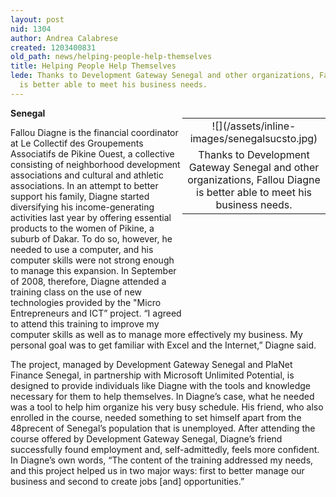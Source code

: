 ```yaml
---
layout: post
nid: 1304
author: Andrea Calabrese
created: 1203400831
old_path: news/helping-people-help-themselves
title: Helping People Help Themselves
lede: Thanks to Development Gateway Senegal and other organizations, Fallou Diagne
  is better able to meet his business needs.
---
```


<table align="right" border="0" style="width:229px;height:312px;"><tbody><tr><td align="center" valign="middle">![](/assets/inline-images/senegalsucsto.jpg)</td></tr><tr><td align="center" valign="bottom">Thanks to Development Gateway Senegal and other organizations, Fallou Diagne is better able to meet his business needs.</td></tr></tbody></table>

**Senegal**

Fallou Diagne is the financial coordinator at Le Collectif des Groupements Associatifs de Pikine Ouest, a collective consisting of neighborhood development associations and cultural and athletic associations. In an attempt to better support his family, Diagne started diversifying his income-generating activities last year by offering essential products to the women of Pikine, a suburb of Dakar. To do so, however, he needed to use a computer, and his computer skills were not strong enough to manage this expansion. In September of 2008, therefore, Diagne attended a training class on the use of new technologies provided by the "Micro Entrepreneurs and ICT” project. “I agreed to attend this training to improve my computer skills as well as to manage more effectively my business. My personal goal was to get familiar with Excel and the Internet,” Diagne said.

The project, managed by Development Gateway Senegal and PlaNet Finance Senegal, in partnership with Microsoft Unlimited Potential, is designed to provide individuals like Diagne with the tools and knowledge necessary for them to help themselves. In Diagne’s case, what he needed was a tool to help him organize his very busy schedule. His friend, who also enrolled in the course, needed something to set himself apart from the 48precent of Senegal’s population that is unemployed. After attending the course offered by Development Gateway Senegal, Diagne’s friend successfully found employment and, self-admittedly, feels more confident. In Diagne’s own words, “The content of the training addressed my needs, and this project helped us in two major ways: first to better manage our business and second to create jobs [and] opportunities.”
